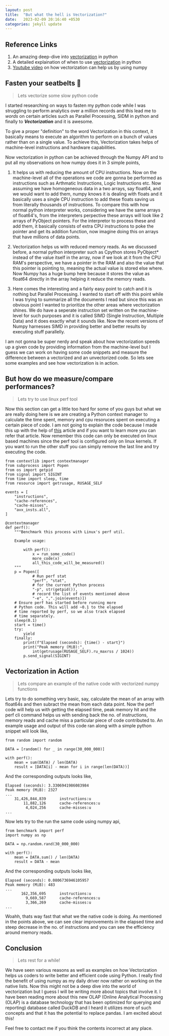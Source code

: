 ```yaml
---
layout: post
title:  "But what the hell is Vectorization?"
date:   2023-02-09 20:16:40 +0530
categories: jekyll update
---
```


## Reference Links
1. An amazing deep-dive into [vectorization][vectorization-deepdive] in python
2. A detailed explaination of when to use [vectorization][vec-dis] in python
3. [Youtube video][vec-video] on how vectorization can help us by using numpy

## Fasten your seatbelts 🚀
> Lets vectorize some slow python code

I started researching on ways to fasten my python code while I was struggling to perform analytics over a million records and this lead me to *words* on certain articles such as Parallel Processing, SIDM in python and finally to ***Vectorization*** and it is awesome.

To give a proper "definition" to the word Vectorization in this context, it basically means to execute an algorithm to perform on a bunch of values rather than on a single value. To achieve this, Vectorization takes helps of machine-level instructions and hardware capabilities.

Now vectorization in python can be achieved through the Numpy API and to put all my observations on how numpy does it in 3 simple points, 
1. It helps us with reducing the amount of CPU instructions. Now on the machine-level all of the operations we code are gonna be performed as instructions such as Arthmatic Instructions, Logic Instructions etc. Now assuming we have homogeneous data in a two arrays, say float64, and we would want to add them, numpy knows it is dealing with floats and it basically uses a single CPU instruction to add these floats saving us from literally thousands of instructions. To compare this with how normal python interpreter works, considering we have the same arrays of float64's, from the interpreters perpective these arrays will look like 2 arrays of PyObject pointers. For the interpretor to process these and add them, it basically consists of extra CPU instructions to poke the pointer and get its addition function, now imagine doing this on arrays that have millions of data points. 

2. Vectorization helps us with reduced memory reads. As we discussed before, a normal python interpreter such as Cpython stores PyObject* instead of the value itself in the array, now if we look at it from the CPU RAM's perspective, we have a pointer in the RAM and also the value that this pointer is pointing to, meaning the actual value is stored else where. Now Numpy has a huge bump here because it stores the value as float64 directly in the array helping it reduce the memory reads. 

3. Here comes the interesting and a fairly easy point to catch and it is nothing but Parallel Processing. I wanted to start off with this point while I was trying to summarize all the documents I read but since this was an obvious point I wanted to prioritize the other areas where vectorization shines. We do have a seperate instruction set written on the machine-level for such purposes and it is called SIMD (Single Instruction, Multiple Data) and it does exactly what it sounds like. Now the recent versions of Numpy harnesses SIMD in providing better and better results by executing stuff parallelly. 

I am not gonna be super nerdy and speak about how vectorization speeds up a given code by providing information from the machine-level but I guess we can work on having some code snippets and measure the difference between a vectorized and an unvectorized code. So lets see some examples and see how vectorization is in action.


## But how do we measure/compare performances?
> Lets try to use linux perf tool 

Now this section can get a little too hard for some of you guys but what we are really doing here is we are creating a Python context manager to calculate the time spent, memory and cpu resoruces spent on executing a certain piece of code. I am not going to explain the code because I made this up with the help of [this][vectorization-deepdive] article and if you want to learn more you can refer that article. Now remember this code can only be executed on linux based machines since the perf tool is configured only on linux kernels. If you want to run the other stuff you can simply remove the last line and try executing the code.

```
from contextlib import contextmanager
from subprocess import Popen
from os import getpid
from signal import SIGINT
from time import sleep, time
from resource import getrusage, RUSAGE_SELF

events = [
    "instructions",
    "cache-references",
    "cache-misses",
    "avx_insts.all",
]

@contextmanager
def perf():
    """Benchmark this process with Linux's perf util.
    
    Example usage:

        with perf():
            x = run_some_code()
            more_code(x)
            all_this_code_will_be_measured()
    """
    p = Popen([
            # Run perf stat
            "perf", "stat",
            # for the current Python process
            "-p", str(getpid()),
            # record the list of events mentioned above
            "-e", ",".join(events)])
    # Ensure perf has started before running more
    # Python code. This will add ~0.1 to the elapsed
    # time reported by perf, so we also track elapsed
    # time separately.
    sleep(0.1)
    start = time()
    try:
        yield
    finally:
        print(f"Elapsed (seconds): {time() - start}")
        print("Peak memory (MiB):",
            int(getrusage(RUSAGE_SELF).ru_maxrss / 1024))
        p.send_signal(SIGINT)

```

## Vectorization in Action
> Lets compare an example of the native code with vectorized numpy functions

Lets try to do something very basic, say, calculate the mean of an array with float64s and then subract the mean from each data point. Now the perf code will help us with getting the elapsed time, peak memory hit and the perf cli command helps us with sending back the no. of instructions, memory reads and cache miss a particular piece of code contributed to. An example usage and output of this code ran along with a simple python snippet will look like, 

```
from random import random

DATA = [random() for _ in range(30_000_000)]

with perf():
    mean = sum(DATA) / len(DATA)
    result = [DATA[i] - mean for i in range(len(DATA))]
```
And the corresponding outputs looks like, 
```
Elapsed (seconds): 3.3306941986083984
Peak memory (MiB): 2327
...
    31,426,844,839      instructions:u
        11,882,126      cache-references:u
         4,024,256      cache-misses:u
...
```

Now lets try to the run the same code using numpy api, 

```
from benchmark import perf
import numpy as np

DATA = np.random.rand(30_000_000)

with perf():
    mean = DATA.sum() / len(DATA)
    result = DATA - mean
```
And the corresponding outputs looks like,
```
Elapsed (seconds): 0.0806736946105957
Peak memory (MiB): 483
...
       162,356,695      instructions:u
         9,669,587      cache-references:u
         3,366,269      cache-misses:u
...
```
Woahh, thats way fast that what we the native code is doing. As mentioned in the points above, we can see clear improvements in the elapsed time and steep decrease in the no. of instructions and you can see the efficiency around memory reads. 

## Conclusion
> Lets rest for a while!

We have seen various reasons as well as examples on how Vectorization helps us coders to write better and efficient code using Python. I really find the benefit of using numpy as my daily driver now rather on working on the native lists. Now this might not be a deep dive into the world of vectorization but I guess I will be writing more about topics that involve it. I have been reading more about this new OLAP (Online Analytical Processing (OLAP) is a database technology that has been optimized for querying and reporting) database called DuckDB and I heard it utilizes more of such concepts and that it has the potential to replace pandas. I am excited about this!

Feel free to contact me if you think the contents incorrect at any place.


[vectorization-deepdive]: https://pythonspeed.com/articles/vectorization-python/
[vec-dis]: https://pythonspeed.com/articles/pandas-vectorization/
[vec-video]: https://www.youtube.com/watch?v=BR3Qx9AVHZE

